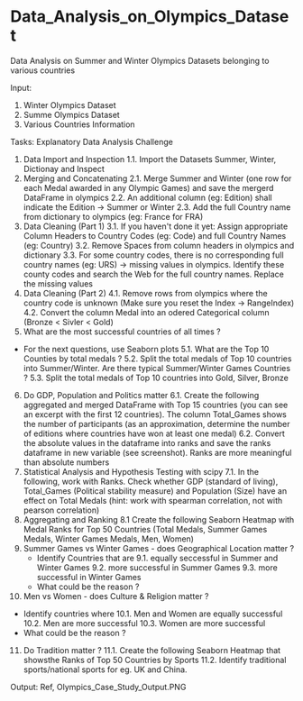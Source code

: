# Data_Analysis_on_Olympics_Dataset
Data Analysis on Summer and Winter Olympics Datasets belonging to various countries

Input:
1. Winter Olympics Dataset
2. Summe Olympics Dataset
3. Various Countries Information

Tasks:
Explanatory Data Analysis Challenge
1. Data Import and Inspection
   1.1. Import the Datasets Summer, Winter, Dictionay and Inspect
2. Merging and Concatenating
   2.1. Merge Summer and Winter (one row for each Medal awarded in any Olympic Games) and save the mergerd DataFrame in olympics
   2.2. An additional column (eg: Edition) shall indicate the Edition -> Summer or Winter
   2.3. Add the full Country name from dictionary to olympics (eg: France for FRA)
3. Data Cleaning (Part 1)
   3.1. If you haven't done it yet: Assign appropriate Column Headers to Country Codes (eg: Code) and full Country Names (eg: Country)
   3.2. Remove Spaces from column headers in olympics and dictionary
   3.3. For some country codes, there is no corresponding full country names (eg: URS) -> missing values in olympics. Identify these county codes and search the Web for the full country names. Replace the missing values
4. Data Cleaning (Part 2)
   4.1. Remove rows from olympics where the country code is unknown (Make sure you reset the Index -> RangeIndex)
   4.2. Convert the column Medal into an odered Categorical column (Bronze < Sivler < Gold)
5. What are the most successful countries of all times ?
  - For the next questions, use Seaborn plots
   5.1. What are the Top 10 Counties by total medals ?
   5.2. Split the total medals of Top 10 countries into Summer/Winter. Are there typical Summer/Winter Games Countries ?
   5.3. Split the total medals of Top 10 countries into Gold, Silver, Bronze
6. Do GDP, Population and Politics matter
   6.1. Create the following aggregated and merged DataFrame with Top 15 countries (you can see an excerpt with the first 12 countries). The column Total_Games shows the number of participants (as an approximation, determine the number of editions where countries have won at least one medal)
   6.2. Convert the absolute values in the dataframe into ranks and save the ranks dataframe in new variable (see screenshot). Ranks are more meaningful than absolute numbers
7. Statistical Analysis and Hypothesis Testing with scipy
   7.1. In the following, work with Ranks. Check whether GDP (standard of living), Total_Games (Political stability measure) and Population (Size) have an effect on Total Medals (hint: work with spearman correlation, not with pearson correlation)
8. Aggregating and Ranking
   8.1 Create the following Seaborn Heatmap with Medal Ranks for Top 50 Countries (Total Medals, Summer Games Medals, Winter Games Medals, Men, Women)
9. Summer Games vs Winter Games - does Geographical Location matter ?
   - Identify Countries that are
   9.1. equally seccessful in Summer and Winter Games
   9.2. more successful in Summer Games
   9.3. more successful in Winter Games
   - What could be the reason ?
10. Men vs Women - does Culture & Religion matter ?
   - Identify countries where
   10.1. Men and Women are equally successful
   10.2. Men are more successful
   10.3. Women are more successful
   - What could be the reason ?
11. Do Tradition matter ?
   11.1. Create the following Seaborn Heatmap that showsthe Ranks of Top 50 Countries by Sports
   11.2. Identify traditional sports/national sports for eg. UK and China.

Output:
Ref, Olympics_Case_Study_Output.PNG
